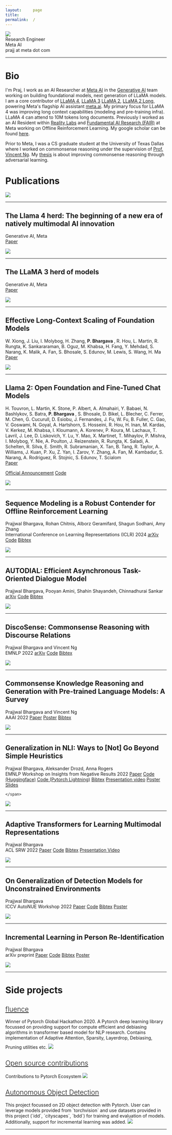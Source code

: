 ```yaml
---
layout:     page
title:
permalink:  /
---
```


<div class="row">
    <div class="col-sm-6 col-xs-12">
        <img src="/img/cover2.jpg">
    </div>
    <div class="col-sm-6 col-xs-12" style="margin-bottom: 0;">
        Research Engineer<br>
        Meta AI<br>
        prajj at meta dot com
    </div>
</div>
<hr>

<a name="/bio"></a>

# Bio

I'm Praj, I work as an AI Researcher at [Meta AI](https://ai.facebook.com) in the [Generative AI](https://ai.facebook.com/blog/large-language-model-llama-meta-ai/) team working on building foundational models, next generation of LLaMA models. I am a core contributor of [LLaMA 4](https://llama.meta.com), [LLaMA 3](https://llama.meta.com) [LLaMA 2](https://ai.meta.com/llama/), [LLaMA 2 Long](https://arxiv.org/abs/2309.16039), powering Meta's flagship AI assistant [meta.ai](https://meta.ai). My primary focus for LLaMA 4 was improving long context capabilities (modeling and pre-training infra). LLaMA 4 can attend to 10M tokens long documents. Previously I worked as an AI Resident within [Reality Labs](https://about.meta.com/realitylabs/) and [Fundamental AI Research (FAIR)](https://ai.meta.com/research/) at Meta working on Offline Reinforcement Learning. My google scholar can be found [here](https://scholar.google.com/citations?user=zTq103EAAAAJ&hl).

Prior to Meta, I was a CS graduate student at the University of Texas Dallas where I worked on commonsense reasoning under the supervision of [Prof. Vincent Ng](http://www.hlt.utdallas.edu/~vince/). My [thesis](https://libtreasures.utdallas.edu/handle/10735.1/9511) is about improving commonsense reasoning through adversarial learning. 

<a name="/publications"></a>

# Publications
<img src="https://raw.githubusercontent.com/prajjwal1/prajjwal1.github.io/master/img/llama_4.png">
<hr>
<h2 class="pubt">The Llama 4 herd: The beginning of a new era of natively multimodal AI innovation</h2>
<p class="pubd">
    <span class="authors">Generative AI, Meta
    </span><br>
<!--     <span class="conf">arXiv 2023</span> -->
    <span class="conf"></span>
    <span class="links">
        <a target="_blank" href="https://ai.meta.com/blog/llama-4-multimodal-intelligence/">Paper</a>
</span>
</p>

<img src="https://raw.githubusercontent.com/prajjwal1/prajjwal1.github.io/master/img/llama_3.png">
<hr>
<h2 class="pubt">The LLaMA 3 herd of models</h2>
<p class="pubd">
    <span class="authors">Generative AI, Meta
    </span><br>
<!--     <span class="conf">arXiv 2023</span> -->
    <span class="conf"></span>
    <span class="links">
        <a target="_blank" href="https://arxiv.org/abs/2407.21783">Paper</a>
</span>
</p>

<img src="https://raw.githubusercontent.com/prajjwal1/prajjwal1.github.io/master/img/scaling_llama_cl.png">
<hr>
<h2 class="pubt">Effective Long-Context Scaling of Foundation Models</h2>
<p class="pubd">
    <span class="authors">W. Xiong, J. Liu, I. Molybog, H. Zhang, <b> P. Bhargava </b>, R. Hou, L. Martin, R. Rungta, K. Sankararaman, B. Oguz, M. Khabsa, H. Fang, Y. Mehdad, S. Narang, K. Malik, A. Fan, S. Bhosale, S. Edunov, M. Lewis, S. Wang, H. Ma
    </span><br>
<!--     <span class="conf">arXiv 2023</span> -->
    <span class="conf"></span>
    <span class="links">
        <a target="_blank" href="https://arxiv.org/abs/2309.16039">Paper</a>
</span>
</p>



<a name="/llama-v2"></a>


<img src="https://raw.githubusercontent.com/prajjwal1/prajjwal1.github.io/master/llama.png">
<hr>
<h2 class="pubt">Llama 2: Open Foundation and Fine-Tuned Chat Models</h2>
<p class="pubd">
    <span class="authors">H. Touvron, L. Martin, K. Stone, P. Albert, A. Almahairi, Y. Babaei, N. Bashlykov, S. Batra, <b> P. Bhargava </b>, S. Bhosale, D. Bikel, L. Blecher, C. Ferrer, M. Chen, G. Cucurull, D. Esiobu, J. Fernandes, J. Fu, W. Fu, B. Fuller, C. Gao, V. Goswami, N. Goyal, A. Hartshorn, S. Hosseini, R. Hou, H. Inan, M. Kardas, V. Kerkez, M. Khabsa, I. Kloumann, A. Korenev, P. Koura, M. Lachaux, T. Lavril, J. Lee, D. Liskovich, Y. Lu, Y. Mao, X. Martinet, T. Mihaylov, P. Mishra, I. Molybog, Y. Nie,
A. Poulton, J. Reizenstein, R. Rungta, K. Saladi, A. Schelten, R. Silva, E. Smith, R. Subramanian,
X. Tan, B. Tang, R. Taylor, A. Williams, J. Kuan, P. Xu, Z. Yan, I. Zarov, Y. Zhang, A. Fan,
M. Kambadur, S. Narang, A. Rodriguez, R. Stojnic, S. Edunov, T. Scialom
    </span><br>
<!--     <span class="conf">arXiv 2023</span> -->
    <span class="conf"></span>
    <span class="links">
        <a target="_blank" href="https://arxiv.org/abs/2307.09288">Paper</a>

<a target="_blank" href="https://ai.meta.com/llama/">Official Announcement</a>
<a target="_blank" href="https://github.com/facebookresearch/llama">Code</a>

<!--         <a target="_blank" href="https://github.com/prajjwal1/prajjwal1.github.io/raw/master/img/seq_model_offline_rl/seq_model_offline_rl.png">Poster</a> -->

<!-- <a target="_blank" href="https://raw.githubusercontent.com/prajjwal1/prajjwal1.github.io/master/bibtex/seq_model_offline_rl.bib">Bibtex</a> -->
</span>
</p>
<img src="/img/seq_model_offline_rl/seq_model_offline_rl.png">
<hr>

<a name="/seq-model-offline-rl"></a>
<h2 class="pubt">Sequence Modeling is a Robust Contender for Offline Reinforcement Learning</h2>
<p class="pubd">
    <span class="authors">Prajjwal Bhargava, Rohan Chitnis, Alborz Geramifard, Shagun Sodhani, Amy Zhang </span><br>
        <span class="conf">International Conference on Learning Representations (ICLR) 2024 </span>
<!--     <span class="conf">arXiv 2023</span> -->
    <span class="conf"></span>
    <span class="links">
        <a target="_blank" href="https://arxiv.org/abs/2305.14550">arXiv</a>
<!--         <a target="_blank" href="https://github.com/prajjwal1/prajjwal1.github.io/raw/master/img/seq_model_offline_rl/seq_model_offline_rl.png">Poster</a> -->
        <a target="_blank" href="https://github.com/prajjwal1/rl_paradigms">Code</a>
<a target="_blank" href="https://raw.githubusercontent.com/prajjwal1/prajjwal1.github.io/master/bibtex/seq_model_offline_rl.bib">Bibtex</a>
    </span>
</p>
<img src="/img/seq_model_offline_rl/seq_model_offline_rl.png">
<hr>

<a name="/autodial"></a>
<h2 class="pubt">AUTODIAL: Efficient Asynchronous Task-Oriented Dialogue Model</h2>
<p class="pubd">
    <span class="authors">Prajjwal Bhargava, Pooyan Amini, Shahin Shayandeh, Chinnadhurai Sankar </span><br>
<!--     <span class="conf">EMNLP 2022</span> -->
    <span class="conf"></span>
    <span class="links">
        <a target="_blank" href="https://arxiv.org/abs/2303.06245">arXiv</a>
<!--         <a target="_blank" href="https://github.com/prajjwal1/prajjwal1.github.io/raw/master/img/emnlp_22/af.png">Poster</a> -->
        <a target="_blank" href="https://github.com/prajjwal1/autodial">Code</a>
<a target="_blank" href="https://raw.githubusercontent.com/prajjwal1/prajjwal1.github.io/master/bibtex/autodial.bib">Bibtex</a>
    </span>
</p>
<img src="/img/autodial/autodial.png">
<hr>




<a name="/discosense"></a>
<h2 class="pubt">DiscoSense: Commonsense Reasoning with Discourse Relations</h2>
<p class="pubd">
    <span class="authors">Prajjwal Bhargava and Vincent Ng</span><br>
    <span class="conf">EMNLP 2022</span>
    <span class="conf"></span>
    <span class="links">
        <a target="_blank" href="https://arxiv.org/abs/2210.12478">arXiv</a>
<!--         <a target="_blank" href="https://github.com/prajjwal1/prajjwal1.github.io/raw/master/img/emnlp_22/af.png">Poster</a> -->
        <a target="_blank" href="https://github.com/prajjwal1/discosense">Code</a>
<a target="_blank" href="https://raw.githubusercontent.com/prajjwal1/prajjwal1.github.io/master/bibtex/discosense.bib">Bibtex</a>
    </span>
</p>
<img src="/img/emnlp_22/af.png">
<hr>

<a name="/commonsense-survey"></a>
<h2 class="pubt">Commonsense Knowledge Reasoning and Generation with Pre-trained Language Models: A Survey</h2>
<p class="pubd">
    <span class="authors">Prajjwal Bhargava and Vincent Ng</span><br>
    <span class="conf">AAAI 2022</span>
    <span class="conf"></span>
    <span class="links">
        <a target="_blank" href="https://arxiv.org/abs/2201.12438">Paper</a>
        <a target="_blank" href="https://github.com/prajjwal1/prajjwal1.github.io/raw/master/research/aaai-22/survey_poster.pdf">Poster</a>
        <a target="_blank" href="https://raw.githubusercontent.com/prajjwal1/prajjwal1.github.io/master/bibtex/commonsense_survey_aaai_22.bib">Bibtex</a>
    </span>
</p>
<img src="/img/survey/probe.png">
<hr>

<a name="/generalization-nli"></a>
<h2 class="pubt">Generalization in NLI: Ways to [Not] Go Beyond Simple Heuristics</h2>
<p class="pubd">
    <span class="authors">Prajjwal Bhargava, Aleksander Drozd, Anna Rogers</span><br>
    <span class="conf">EMNLP Workshop on Insights from Negative Results 2022</span>
    <span class="links">
        <a target="_blank" href="https://arxiv.org/abs/2110.01518">Paper</a>
        <a target="_blank" href="https://github.com/prajjwal1/generalize_lm_nli">Code (Huggingface)</a>
        <a target="_blank" href="https://github.com/vecto-ai/langmo">Code (Pytorch Lightning)</a>
        <a target="_blank" href="https://raw.githubusercontent.com/prajjwal1/prajjwal1.github.io/master/bibtex/generalize_lm_nli.bib">Bibtex</a>
        <a target="_blank" href="https://aclanthology.org/2021.insights-1.18.mp4">Presentation video</a>
        <a target="_blank" href="https://github.com/prajjwal1/prajjwal1.github.io/raw/master/research/emnlp-21/NLI_Generalization_EMNLP_Poster.pdf">Poster</a>
        <a target="_blank" href="https://github.com/prajjwal1/prajjwal1.github.io/raw/master/research/emnlp-21/chinese_room_presentation.pdf">Slides</a>

    </span>
</p>
<img src="/img/generalization_nli/MNLI_roberta-large.png">
<hr>

<a name="/adaptive"></a>
<h2 class="pubt">Adaptive Transformers for Learning Multimodal Representations</h2>
<p class="pubd">
    <span class="authors">Prajjwal Bhargava</span><br>
    <span class="conf">ACL SRW 2022</span>
    <span class="links">
        <a target="_blank" href="https://arxiv.org/abs/2005.07486">Paper</a>
        <a target="_blank" href="https://github.com/prajjwal1/adaptive_transformer">Code</a>
        <a target="_blank" href="https://raw.githubusercontent.com/prajjwal1/prajjwal1.github.io/master/bibtex/adaptive_transformer.bib">Bibtex</a>
        <a target="_blank" href="http://slideslive.com/38928637">Presentation Video</a>
    </span>
</p>
<img src="/img/adaptive/alpha.png">
<hr>

<a name="/detection"></a>
<h2 class="pubt">On Generalization of Detection Models for Unconstrained Environments</h2>
<p class="pubd">
    <span class="authors">Prajjwal Bhargava</span><br>
    <span class="conf">ICCV AutoNUE Workshop 2022</span>
    <span class="links">
        <a target="_blank" href="https://arxiv.org/abs/1909.13080">Paper</a>
        <a target="_blank" href="https://github.com/prajjwal1/autonomous-object-detection">Code</a>
        <a target="_blank" href="https://raw.githubusercontent.com/prajjwal1/prajjwal1.github.io/master/bibtex/gen_detection_models_iccvw19.bib">Bibtex</a>
        <a target="_blank" href="https://docs.google.com/presentation/d/1q6alY-5pRsJ2ys_402dhEOG0pVKk1VElDbegcXFFzoA/edit?usp=drivesdk">Poster</a>
    </span>
</p>
<img src="/img/detection/pipeline.png">
<hr>

<a name="/incremental"></a>
<h2 class="pubt">Incremental Learning in Person Re-Identification</h2>
<p class="pubd">
    <span class="authors">Prajjwal Bhargava</span><br>
    <span class="conf">arXiv preprint</span>
    <span class="links">
        <a target="_blank" href="https://arxiv.org/abs/1909.13080">Paper</a>
        <a target="_blank" href="https://github.com/prajjwal1/autonomous-object-detection">Code</a>
        <a target="_blank" href="https://raw.githubusercontent.com/prajjwal1/prajjwal1.github.io/master/bibtex/gen_detection_models_iccvw19.bib">Bibtex</a>
        <a target="_blank" href="https://docs.google.com/presentation/d/1q6alY-5pRsJ2ys_402dhEOG0pVKk1VElDbegcXFFzoA/edit?usp=drivesdk">Poster</a>
    </span>
</p>
<img src="/img/incremental/our_arch.png">
<hr>

<a name="/projects"></a>

# Side projects

<div class="row">
    <div class="col-sm-12">
        <h2 class="talkt" style="font-weight:300;"><a target="_blank" href="http://github.com/prajjwal1/fluence">fluence</a></h2>
        <p class="talkd">
            Winner of Pytorch Global Hackathon 2020. A Pytorch deep learning library focussed on
            providing support for compute efficient and debiasing algorithms in transformer based
            model for NLP research. Contains implementation of Adaptive Attention, Sparsity, Layerdrop,
            Debiasing, Pruning utilities etc.
            <a target="_blank" href="http://github.com/prajjwal1/fluence"><img style="margin-top: 10px;" src="/img/projects/fluence.png"></a>
        </p>
    </div>
</div>


<div class="row">
    <div class="col-sm-12">
        <h2 class="talkt" style="font-weight:300;"><a target="_blank" href="/open-source">Open source contributions</a></h2>
        <p class="talkd">
                        Contributions to Pytorch Ecosystem
            <a target="_blank" href="/open-source"><img class="project-img" src="/img/projects/hf_pytorch.png"></a>
        </p>
    </div>
</div>


<div class="row">
    <div class="col-sm-12">
        <h2 class="talkt" style="font-weight:300;"><a target="_blank" href="https://github.com/prajjwal1/autonomous-object-detection">Autonomous Object Detection</a></h2>
        <p class="talkd">
            This project focussed on 2D object detection with Pytorch.
            User can leverage models provided from `torchvision` and use datasets provided in this project (`idd`, `cityscapes`, `bdd`)
            for training and evaluation of models. Additionally, support for incremental learning was added.
            <a target="_blank" href="https://github.com/prajjwal1/autonomous-object-detection"><img src="/img/projects/baseline_preds.png"></a>
        </p>
    </div>
</div>

<script src="/js/jquery.min.js"></script>
<script type="text/javascript">
    $('ul:gt(0) li:gt(12)').hide();
    $('#read-more-button > a').click(function() {
        $('ul:gt(0) li:gt(12)').show();
        $('#read-more-button').hide();
    });
</script>

---
